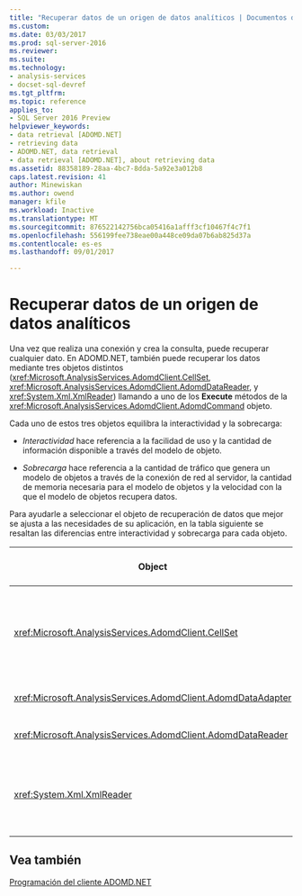```yaml
---
title: "Recuperar datos de un origen de datos analíticos | Documentos de Microsoft"
ms.custom: 
ms.date: 03/03/2017
ms.prod: sql-server-2016
ms.reviewer: 
ms.suite: 
ms.technology:
- analysis-services
- docset-sql-devref
ms.tgt_pltfrm: 
ms.topic: reference
applies_to:
- SQL Server 2016 Preview
helpviewer_keywords:
- data retrieval [ADOMD.NET]
- retrieving data
- ADOMD.NET, data retrieval
- data retrieval [ADOMD.NET], about retrieving data
ms.assetid: 88358189-28aa-4bc7-8dda-5a92e3a012b8
caps.latest.revision: 41
author: Minewiskan
ms.author: owend
manager: kfile
ms.workload: Inactive
ms.translationtype: MT
ms.sourcegitcommit: 876522142756bca05416a1afff3cf10467f4c7f1
ms.openlocfilehash: 556199fee738eae00a448ce09da07b6ab825d37a
ms.contentlocale: es-es
ms.lasthandoff: 09/01/2017

---
```

# <a name="retrieving-data-from-an-analytical-data-source"></a>Recuperar datos de un origen de datos analíticos
  Una vez que realiza una conexión y crea la consulta, puede recuperar cualquier dato. En ADOMD.NET, también puede recuperar los datos mediante tres objetos distintos (<xref:Microsoft.AnalysisServices.AdomdClient.CellSet>, <xref:Microsoft.AnalysisServices.AdomdClient.AdomdDataReader>, y <xref:System.Xml.XmlReader>) llamando a uno de los **Execute** métodos de la <xref:Microsoft.AnalysisServices.AdomdClient.AdomdCommand> objeto.  
  
 Cada uno de estos tres objetos equilibra la interactividad y la sobrecarga:  
  
-   *Interactividad* hace referencia a la facilidad de uso y la cantidad de información disponible a través del modelo de objeto.  
  
-   *Sobrecarga* hace referencia a la cantidad de tráfico que genera un modelo de objetos a través de la conexión de red al servidor, la cantidad de memoria necesaria para el modelo de objetos y la velocidad con la que el modelo de objetos recupera datos.  
  
 Para ayudarle a seleccionar el objeto de recuperación de datos que mejor se ajusta a las necesidades de su aplicación, en la tabla siguiente se resaltan las diferencias entre interactividad y sobrecarga para cada objeto.  
  
|Object|Interactividad|Sobrecarga|Conserva las dimensiones|Información de uso|  
|------------|-------------------|--------------|----------------------------|-----------------------|  
|<xref:Microsoft.AnalysisServices.AdomdClient.CellSet>|Máxima|Ligeramente elevada, lo que da como resultado una recuperación más lenta de los datos|Sí|[Recuperar datos mediante el conjunto de celdas](../../analysis-services/multidimensional-models-adomd-net-client/retrieving-data-using-the-cellset.md)|  
|<xref:Microsoft.AnalysisServices.AdomdClient.AdomdDataAdapter>|Moderada|Moderada|No|[Llenar un DataSet desde un DataAdapter](http://go.microsoft.com/fwlink/?LinkId=70016)|  
|<xref:Microsoft.AnalysisServices.AdomdClient.AdomdDataReader>|Moderada|Moderada|No|[Recuperar datos mediante AdomdDataReader](../../analysis-services/multidimensional-models-adomd-net-client/retrieving-data-using-the-adomddatareader.md)|  
|<xref:System.Xml.XmlReader>|Más bajo|Mínima, lo que da como resultado una recuperación más rápida de los datos|Sí|[Recuperar datos mediante XmlReader](../../analysis-services/multidimensional-models-adomd-net-client/retrieving-data-using-the-xmlreader.md)|  
  
## <a name="see-also"></a>Vea también  
 [Programación del cliente ADOMD.NET](../../analysis-services/multidimensional-models-adomd-net-client/adomd-net-client-programming.md)  
  
  

